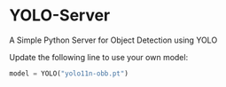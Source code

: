 # YOLO-Server
A Simple Python Server for Object Detection using YOLO

Update the following line to use your own model:

```py
model = YOLO("yolo11n-obb.pt")
```
